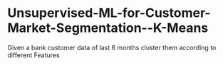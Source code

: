# Unsupervised-ML-for-Customer-Market-Segmentation--K-Means
Given a bank customer data of last 6 months cluster them according to different Features
